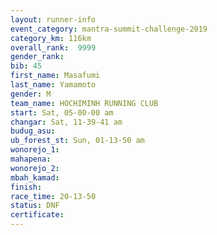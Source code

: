 ```yaml
---
layout: runner-info 
event_category: mantra-summit-challenge-2019 
category_km: 116km 
overall_rank:  9999
gender_rank: 
bib: 45
first_name: Masafumi
last_name: Yamamoto
gender: M
team_name: HOCHIMINH RUNNING CLUB
start: Sat, 05-00-00 am
changar: Sat, 11-39-41 am
budug_asu: 
ub_forest_st: Sun, 01-13-50 am
wonorejo_1: 
mahapena: 
wonorejo_2: 
mbah_kamad: 
finish: 
race_time: 20-13-50
status: DNF
certificate: 
---
```


